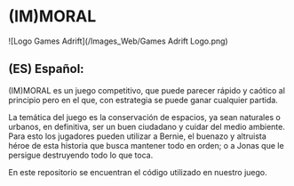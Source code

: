 # (IM)MORAL

![Logo Games Adrift](/Images_Web/Games Adrift Logo.png)

## (ES) Español:

(IM)MORAL es un juego competitivo, que puede parecer rápido y caótico al principio pero en el que, con estrategia se puede ganar cualquier partida.

La temática del juego es la conservación de espacios, ya sean naturales o urbanos, en definitiva, ser un buen ciudadano y cuidar del medio ambiente. Para esto los jugadores pueden utilizar a Bernie, el buenazo y altruista héroe de esta historia que busca mantener todo en orden; o a Jonas que le persigue destruyendo todo lo que toca.

En este repositorio se encuentran el código utilizado en nuestro juego.
